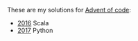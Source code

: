 These are my solutions for [Advent of code](http://adventofcode.com/):
* [2016](http://adventofcode.com/2016) Scala
* [2017](http://adventofcode.com/2017) Python
